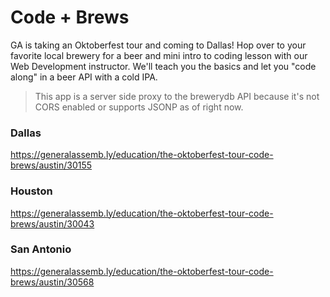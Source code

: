 # Code + Brews

GA is taking an Oktoberfest tour and coming to Dallas! Hop over to your favorite local brewery for a beer and mini intro to coding lesson with our Web Development instructor. We'll teach you the basics and let you "code along" in a beer API with a cold IPA.

> This app is a server side proxy to the brewerydb API because it's not CORS enabled or supports JSONP as of right now. 

### Dallas

https://generalassemb.ly/education/the-oktoberfest-tour-code-brews/austin/30155

### Houston 

https://generalassemb.ly/education/the-oktoberfest-tour-code-brews/austin/30043

### San Antonio

https://generalassemb.ly/education/the-oktoberfest-tour-code-brews/austin/30568

